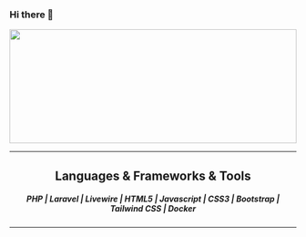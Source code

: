 ### Hi there 👋

<a href="https://github.com/cjatoba/github-readme-stats" title="Go to Source"><img width="100%" height="200" src="https://github-readme-stats.vercel.app/api?username=cjatoba&show_icons=true&theme=dark"></a>
<hr>

<h2 align="center">Languages & Frameworks & Tools</h2>

<h5 align="center">PHP | Laravel | Livewire | HTML5 | Javascript | CSS3 | Bootstrap | Tailwind CSS | Docker</h5>

<hr>
